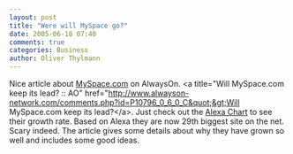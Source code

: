 ```yaml
---
layout: post
title: "Were will MySpace go?"
date: 2005-06-18 07:40
comments: true
categories: Business
author: Oliver Thylmann
---
```



Nice article about [MySpace.com](http://myspace.com/) on AlwaysOn. &lt;a title=&quot;Will MySpace.com keep its lead?   :: AO&quot; href=&quot;http://www.alwayson-network.com/comments.php?id=P10796_0_6_0_C&quot;&gt;Will MySpace.com keep its lead?&lt;/a&gt;. Just check out the [Alexa Chart](http://www.alexa.com/data/details/traffic_details?&amp;range=2y&amp;size=medium&amp;compare_sites=&amp;y=p&amp;url=http://myspace.com#top) to see their growth rate. Based on Alexa they are now 29th biggest site on the net. Scary indeed. The article gives some details about why they have grown so well  and includes some good ideas.


